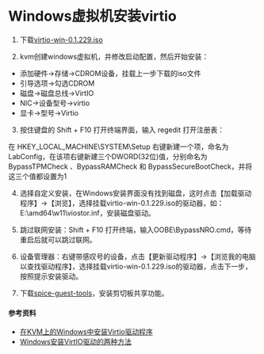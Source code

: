 # Windows虚拟机安装virtio

1. 下载[virtio-win-0.1.229.iso](https://fedorapeople.org/groups/virt/virtio-win/direct-downloads/)

2. kvm创建windows虚拟机，并修改启动配置，然后开始安装：

- 添加硬件->存储->CDROM设备，挂载上一步下载的iso文件
- 引导选项->勾选CDROM
- 磁盘->磁盘总线->VirtIO
- NIC->设备型号->virtio
- 显卡->型号->Virtio

3. 按住键盘的 Shift + F10 打开终端界面，输入 regedit 打开注册表：

在 HKEY_LOCAL_MACHINE\SYSTEM\Setup 右键新建一个项，命名为LabConfig，在该项右键新建三个DWORD(32位)值，分别命名为 BypassTPMCheck 、BypassRAMCheck 和 BypassSecureBootCheck，并将这三个值都设置为1

4. 选择自定义安装，在Windows安装界面没有找到磁盘，这时点击【加载驱动程序】->【浏览】，选择挂载virtio-win-0.1.229.iso的驱动器，如：E:\amd64\w11\viostor.inf，安装磁盘驱动。

5. 跳过联网安装：Shift + F10 打开终端，输入OOBE\BypassNRO.cmd，等待重启后就可以跳过联网。

6. 设备管理器：右键带感叹号的设备，点击【更新驱动程序】->【浏览我的电脑以查找驱动程序】，选择挂载virtio-win-0.1.229.iso的驱动器，点击下一步，按照提示安装驱动。

7. 下载[spice-guest-tools](https://www.spice-space.org/download.html)，安装剪切板共享功能。

#### 参考资料

- [在KVM上的Windows中安装Virtio驱动程序](https://blog.csdn.net/allway2/article/details/103125982)
- [Windows安装VirtIO驱动的两种方法](https://www.cnblogs.com/hahaha111122222/p/15549004.html)
